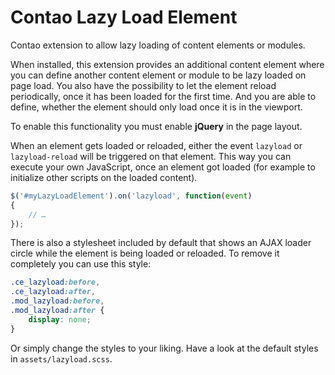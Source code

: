 Contao Lazy Load Element
=====================

Contao extension to allow lazy loading of content elements or modules.

When installed, this extension provides an additional content element where you can define another content element or module to be lazy loaded on page load. You also have the possibility to let the element reload periodically, once it has been loaded for the first time. And you are able to define, whether the element should only load once it is in the viewport.

To enable this functionality you must enable __jQuery__ in the page layout.

When an element gets loaded or reloaded, either the event `lazyload` or `lazyload-reload` will be triggered on that element. This way you can execute your own JavaScript, once an element got loaded (for example to initialize other scripts on the loaded content).

```JavaScript
$('#myLazyLoadElement').on('lazyload', function(event)
{
	// …
});
```

There is also a stylesheet included by default that shows an AJAX loader circle while the element is being loaded or reloaded. To remove it completely you can use this style:

```CSS
.ce_lazyload:before,
.ce_lazyload:after,
.mod_lazyload:before,
.mod_lazyload:after {
	display: none;
}
```

Or simply change the styles to your liking. Have a look at the default styles in `assets/lazyload.scss`.
